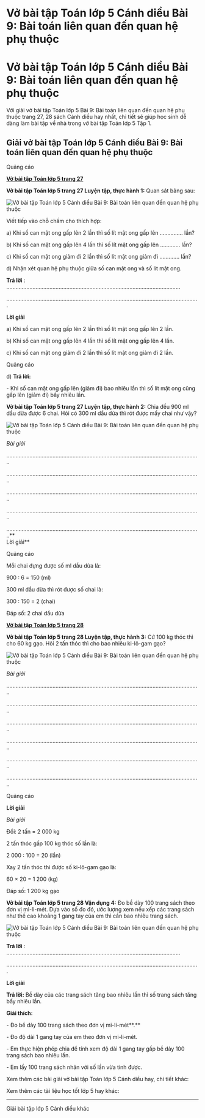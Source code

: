 # Vở bài tập Toán lớp 5 Cánh diều Bài 9: Bài toán liên quan đến quan hệ phụ thuộc

# Vở bài tập Toán lớp 5 Cánh diều Bài 9: Bài toán liên quan đến quan hệ phụ thuộc

Với giải vở bài tập Toán lớp 5 Bài 9: Bài toán liên quan đến quan hệ phụ thuộc trang 27, 28 sách Cánh diều hay nhất, chi tiết sẽ giúp học sinh dễ dàng làm bài tập về nhà trong vở bài tập Toán lớp 5 Tập 1.

## Giải vở bài tập Toán lớp 5 Cánh diều Bài 9: Bài toán liên quan đến quan hệ phụ thuộc

Quảng cáo

[**Vở bài tập Toán lớp 5 trang 27**](https://vietjack.com/vbt-toan-5-cd/vbt-toan-lop-5-trang-27.jsp)

**Vở bài tập Toán lớp 5 trang 27 Luyện tập, thực hành 1:** Quan sát bảng sau:

![Vở bài tập Toán lớp 5 Cánh diều Bài 9: Bài toán liên quan đến quan hệ phụ thuộc](https://vietjack.com/vbt-toan-5-cd/images/bai-9-bai-toan-lien-quan-den-quan-he-phu-thuoc-4.PNG)

Viết tiếp vào chỗ chấm cho thích hợp:

a) Khi số can mật ong gấp lên 2 lần thì số lít mật ong gấp lên ............... lần?

b) Khi số can mật ong gấp lên 4 lần thì số lít mật ong gấp lên ............. lần?

c) Khi số can mật ong giảm đi 2 lần thì số lít mật ong giảm đi ............. lần?

d) Nhận xét quan hệ phụ thuộc giữa số can mật ong và số lít mật ong.

**Trả lời** : .................................................................................................................

.............................................................................................................................

**Lời giải**

a) Khi số can mật ong gấp lên 2 lần thì số lít mật ong gấp lên 2 lần.

b) Khi số can mật ong gấp lên 4 lần thì số lít mật ong gấp lên 4 lần.

c) Khi số can mật ong giảm đi 2 lần thì số lít mật ong giảm đi 2 lần.

Quảng cáo

d) **Trả lời:**

\- Khi số can mật ong gấp lên (giảm đi) bao nhiêu lần thì số lít mật ong cũng gấp lên (giảm đi) bấy nhiêu lần.

**Vở bài tập Toán lớp 5 trang 27 Luyện tập, thực hành 2:** Chia đều 900 ml dầu dừa được 6 chai. Hỏi có 300 ml dầu dừa thì rót được mấy chai như vậy?

![Vở bài tập Toán lớp 5 Cánh diều Bài 9: Bài toán liên quan đến quan hệ phụ thuộc](https://vietjack.com/vbt-toan-5-cd/images/bai-9-bai-toan-lien-quan-den-quan-he-phu-thuoc-5.PNG)

_Bài giải_

..............................................................................................................................

..............................................................................................................................

..............................................................................................................................

..............................................................................................................................

..............................................................................................................................**  
Lời giải**

Quảng cáo

Mỗi chai đựng được số ml dầu dừa là:

900 : 6 = 150 (ml)

300 ml dầu dừa thì rót được số chai là:

300 : 150 = 2 (chai)

Đáp số: 2 chai dầu dừa

[**Vở bài tập Toán lớp 5 trang 28**](https://vietjack.com/vbt-toan-5-cd/vbt-toan-lop-5-trang-28.jsp)

**Vở bài tập Toán lớp 5 trang 28 Luyện tập, thực hành 3:** Cứ 100 kg thóc thì cho 60 kg gạo. Hỏi 2 tấn thóc thì cho bao nhiêu ki-lô-gam gạo?

![Vở bài tập Toán lớp 5 Cánh diều Bài 9: Bài toán liên quan đến quan hệ phụ thuộc](https://vietjack.com/vbt-toan-5-cd/images/bai-9-bai-toan-lien-quan-den-quan-he-phu-thuoc-6.PNG)

_Bài giải_

..............................................................................................................................

..............................................................................................................................

..............................................................................................................................

..............................................................................................................................

..............................................................................................................................

..............................................................................................................................

Quảng cáo

**Lời giải**

_Bài giải_

Đổi: 2 tấn = 2 000 kg

2 tấn thóc gấp 100 kg thóc số lần là:

2 000 : 100 = 20 (lần)

Xay 2 tấn thóc thì được số ki-lô-gam gạo là:

60 × 20 = 1 200 (kg)

Đáp số: 1 200 kg gạo

**Vở bài tập Toán lớp 5 trang 28 Vận dụng 4:** Đo bề dày 100 trang sách theo đơn vị mi-li-mét. Dựa vào số đo đó, ước lượng xem nếu xếp các trang sách như thế cao khoảng 1 gang tay của em thì cần bao nhiêu trang sách.

![Vở bài tập Toán lớp 5 Cánh diều Bài 9: Bài toán liên quan đến quan hệ phụ thuộc](https://vietjack.com/vbt-toan-5-cd/images/bai-9-bai-toan-lien-quan-den-quan-he-phu-thuoc-7.PNG)

**Trả lời** : .................................................................................................................

.............................................................................................................................

**Lời giải**

**Trả lời:** Bề dày của các trang sách tăng bao nhiêu lần thì số trang sách tăng bấy nhiêu lần.

**Giải thích:**

\- Đo bề dày 100 trang sách theo đơn vị mi-li-mét**.**

\- Đo độ dài 1 gang tay của em theo đơn vị mi-li-mét.

\- Em thực hiện phép chia để tính xem độ dài 1 gang tay gấp bề dày 100 trang sách bao nhiêu lần.

\- Em lấy 100 trang sách nhân với số lần vừa tính được.

Xem thêm các bài giải vở bài tập Toán lớp 5 Cánh diều hay, chi tiết khác:

Xem thêm các tài liệu học tốt lớp 5 hay khác:

* * *

Giải bài tập lớp 5 Cánh diều khác
